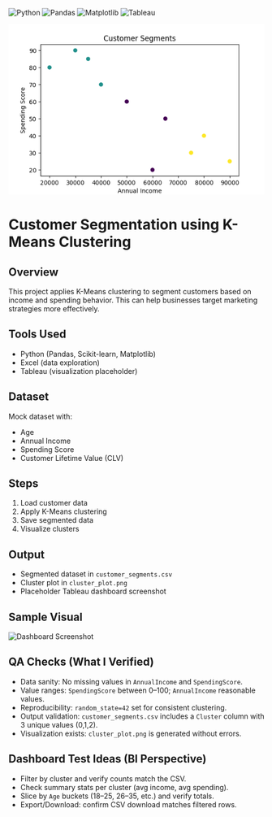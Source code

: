 ![Python](https://img.shields.io/badge/Python-3.x-blue)
![Pandas](https://img.shields.io/badge/Pandas-Data%20Analysis-green)
![Matplotlib](https://img.shields.io/badge/Matplotlib-Visualization-orange)
![Tableau](https://img.shields.io/badge/Tableau-Dashboard-yellow)

![Dashboard Preview](cluster_plot.png)

# Customer Segmentation using K-Means Clustering

## Overview
This project applies K-Means clustering to segment customers based on income and spending behavior. This can help businesses target marketing strategies more effectively.

## Tools Used
- Python (Pandas, Scikit-learn, Matplotlib)
- Excel (data exploration)
- Tableau (visualization placeholder)

## Dataset
Mock dataset with:
- Age
- Annual Income
- Spending Score
- Customer Lifetime Value (CLV)

## Steps
1. Load customer data
2. Apply K-Means clustering
3. Save segmented data
4. Visualize clusters

## Output
- Segmented dataset in `customer_segments.csv`
- Cluster plot in `cluster_plot.png`
- Placeholder Tableau dashboard screenshot

## Sample Visual
![Dashboard Screenshot](customer_segmentation_dashboard.png)

## QA Checks (What I Verified)
- Data sanity: No missing values in `AnnualIncome` and `SpendingScore`.
- Value ranges: `SpendingScore` between 0–100; `AnnualIncome` reasonable values.
- Reproducibility: `random_state=42` set for consistent clustering.
- Output validation: `customer_segments.csv` includes a `Cluster` column with 3 unique values (0,1,2).
- Visualization exists: `cluster_plot.png` is generated without errors.

## Dashboard Test Ideas (BI Perspective)
- Filter by cluster and verify counts match the CSV.
- Check summary stats per cluster (avg income, avg spending).
- Slice by `Age` buckets (18–25, 26–35, etc.) and verify totals.
- Export/Download: confirm CSV download matches filtered rows.
